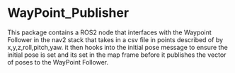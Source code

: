 # WayPoint_Publisher
This package contains a ROS2 node that interfaces with the 
Waypoint Follower in the nav2 stack that takes in a csv file 
in points described of by x,y,z,roll,pitch,yaw. it then hooks into 
the initial pose message to ensure the initial pose is set and its 
set in the map frame before it publishes the vector of poses to the 
WayPoint Follower.
